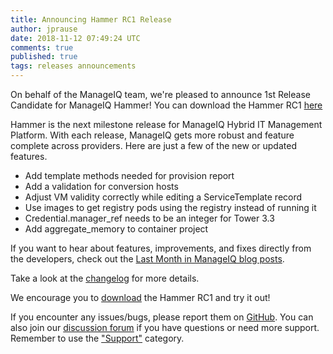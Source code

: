 ```yaml
---
title: Announcing Hammer RC1 Release
author: jprause
date: 2018-11-12 07:49:24 UTC
comments: true
published: true
tags: releases announcements
---
```


On behalf of the ManageIQ team, we're pleased to announce 1st Release Candidate for ManageIQ Hammer! You can download the Hammer RC1 [here](http://manageiq.org/download/)

Hammer is the next milestone release for ManageIQ Hybrid IT Management Platform. With each release, ManageIQ gets more robust and feature complete across providers. Here are just a few of the new or updated features.

* Add template methods needed for provision report
* Add a validation for conversion hosts
* Adjust VM validity correctly while editing a ServiceTemplate record
* Use images to get registry pods using the registry instead of running it
* Credential.manager_ref needs to be an integer for Tower 3.3
* Add aggregate_memory to container project

If you want to hear about features, improvements, and fixes directly from the developers, check out the [Last Month in ManageIQ blog posts](http://manageiq.org/blog/tags/LWIMIQ/).

Take a look at the [changelog](https://github.com/ManageIQ/manageiq/blob/hammer/CHANGELOG.md/) for more details.

We encourage you to [download](http://manageiq.org/download/) the Hammer RC1 and try it out!


If you encounter any issues/bugs, please report them on [GitHub](https://github.com/ManageIQ/manageiq/issues). You can also join our [discussion forum](http://talk.manageiq.org/) if you have questions or need more support. Remember to use the ["Support"](http://talk.manageiq.org/c/support) category.
